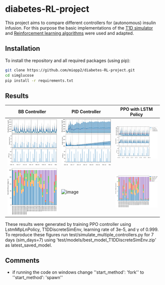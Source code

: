# diabetes-RL-project

This project aims to compare different controllers for (autonomous) insulin infusion. For this purpose the basic implementations of the [T1D simulator](https://github.com/jxx123/simglucose) and [Reinforcement learning algorithms](https://github.com/MHamza-Y/Autonomous-Insulin-Infusion-Controller) were used and adapted. 

## Installation

To install the repository and all required packages (using pip): 
```bash
git clone https://github.com/miopp2/diabetes-RL-project.git
cd simglucose
pip install -r requirements.txt
```

## Results
| BB Controller | PID Controller | PPO with LSTM Policy |
| --- | --- | --- |
| ![image](https://github.com/miopp2/diabetes-RL-project/blob/main/imgs_gh/BB_7_days_all.png?raw=true) | ![image](https://github.com/miopp2/diabetes-RL-project/blob/main/imgs_gh/PID_7_days.png?raw=true) | ![image](https://github.com/miopp2/diabetes-RL-project/blob/main/imgs_gh/PPO_7_days.png?raw=true)|
| ![image](https://github.com/miopp2/diabetes-RL-project/blob/main/imgs_gh/BB_bar_all.png?raw=true) | ![image](https://github.com/miopp2/diabetes-RL-project/blob/main/imgs_gh/PID_bar_all.png?raw=true) | ![image](https://github.com/miopp2/diabetes-RL-project/blob/main/imgs_gh/PPO_bar_all.png?raw=true) |

These results were generated by training PPO controller using LstmMlpLnPolicy, T1DDiscreteSimEnv, learning rate of 3e-5, and γ of 0.999. To reproduce these figures run test/simulate_multiple_controllers.py for 7 days (sim_days=7) using 'test/models/best_model_T1DDiscreteSimEnv.zip' as latest_saved_model.

## Comments
- if running the code on windows change ''start_method': 'fork'' to ''start_method': 'spawn''

